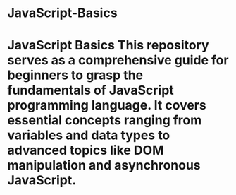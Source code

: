 # JavaScript-Basics
# JavaScript Basics  This repository serves as a comprehensive guide for beginners to grasp the fundamentals of JavaScript programming language. It covers essential concepts ranging from variables and data types to advanced topics like DOM manipulation and asynchronous JavaScript.  
